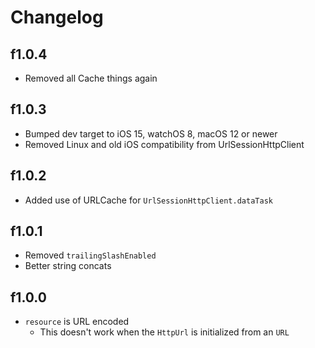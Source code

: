 #  Changelog

## f1.0.4

- Removed all Cache things again

## f1.0.3

- Bumped dev target to iOS 15, watchOS 8, macOS 12 or newer
- Removed Linux and old iOS compatibility from UrlSessionHttpClient

## f1.0.2

- Added use of URLCache for `UrlSessionHttpClient.dataTask`

## f1.0.1

- Removed `trailingSlashEnabled`
- Better string concats

## f1.0.0

- `resource` is URL encoded
  - This doesn't work when the `HttpUrl` is initialized from an `URL`
